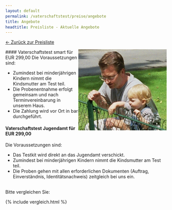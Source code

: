 ```yaml
---
layout: default
permalink: /vaterschaftstest/preise/angebote
title: Angebote
headtitle: Preisliste - Aktuelle Angebote
---
```


[&larr; Zurück zur Preisliste](/vaterschaftstest/preise)

<img src="/assets/angebote.jpg" align="right">
#### Vaterschaftstest smart für EUR 299,00
Die Voraussetzungen sind:

- Zumindest bei minderjährigen Kindern nimmt die Kindsmutter am Test teil.
- Die Probenentnahme erfolgt gemeinsam und nach Terminvereinbarung in unserem Haus.
- Die Zahlung wird vor Ort in bar durchgeführt.

#### Vaterschaftstest Jugendamt für EUR 299,00

Die Voraussetzungen sind:

- Das Testkit wird direkt an das Jugendamt verschickt.
- Zumindest bei minderjährigen Kindern nimmt die Kindsmutter am Test teil.
- Die Proben gehen mit allen erforderlichen Dokumenten (Auftrag, Einverständnis, Identitätsnachweis) zeitgleich bei uns ein.

<br>Bitte vergleichen Sie:

{% include vergleich.html %}
